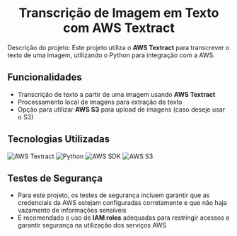 <h1 align="center">Transcrição de Imagem em Texto com AWS Textract</h1>

Descrição do projeto: Este projeto utiliza o **AWS Textract** para transcrever o texto de uma imagem, utilizando o Python para integração com a AWS.

## Funcionalidades

- Transcrição de texto a partir de uma imagem usando **AWS Textract**
- Processamento local de imagens para extração de texto
- Opção para utilizar **AWS S3** para upload de imagens (caso deseje usar o S3)

## Tecnologias Utilizadas

![AWS Textract](https://img.shields.io/badge/AWS_Textract-FF9900?logo=aws&logoColor=white)
![Python](https://img.shields.io/badge/Python-3776AB?logo=python&logoColor=white)
![AWS SDK](https://img.shields.io/badge/AWS_SDK-FF9900?logo=aws&logoColor=white)
![AWS S3](https://img.shields.io/badge/AWS_S3-569A31?logo=aws&logoColor=white)

## Testes de Segurança 

- Para este projeto, os testes de segurança incluem garantir que as credenciais da AWS estejam configuradas corretamente e que não haja vazamento de informações sensíveis
- É recomendado o uso de **IAM roles** adequadas para restringir acessos e garantir segurança na utilização dos serviços AWS


